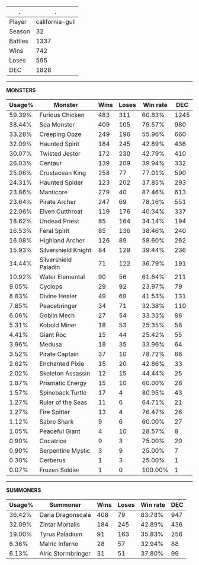 .|.
|-|-
Player|california-gull
Season|32
Battles|1337
Wins|742
Loses|595
DEC|1828

---
**MONSTERS**

Usage%|Monster|Wins|Loses|Win rate|DEC|
-|-|-|-|-|-|
59.39%|Furious Chicken|483|311|60.83%|1245|
38.44%|Sea Monster|409|105|79.57%|980|
33.28%|Creeping Ooze|249|196|55.96%|660|
32.09%|Haunted Spirit|184|245|42.89%|436|
30.07%|Twisted Jester|172|230|42.79%|410|
26.03%|Centaur|139|209|39.94%|332|
25.06%|Crustacean King|258|77|77.01%|590|
24.31%|Haunted Spider|123|202|37.85%|293|
23.86%|Manticore|279|40|87.46%|613|
23.64%|Pirate Archer|247|69|78.16%|551|
22.06%|Elven Cutthroat|119|176|40.34%|337|
18.62%|Undead Priest|85|164|34.14%|194|
16.53%|Feral Spirit|85|136|38.46%|240|
16.08%|Highland Archer|126|89|58.60%|262|
15.93%|Silvershield Knight|84|129|39.44%|236|
14.44%|Silvershield Paladin|71|122|36.79%|191|
10.92%|Water Elemental|90|56|61.64%|211|
9.05%|Cyclops|29|92|23.97%|79|
8.83%|Divine Healer|49|69|41.53%|131|
7.85%|Peacebringer|34|71|32.38%|110|
6.06%|Goblin Mech|27|54|33.33%|86|
5.31%|Kobold Miner|18|53|25.35%|58|
4.41%|Giant Roc|15|44|25.42%|55|
3.96%|Medusa|18|35|33.96%|64|
3.52%|Pirate Captain|37|10|78.72%|66|
2.62%|Enchanted Pixie|15|20|42.86%|33|
2.02%|Skeleton Assassin|12|15|44.44%|25|
1.87%|Prismatic Energy|15|10|60.00%|28|
1.57%|Spineback Turtle|17|4|80.95%|43|
1.27%|Ruler of the Seas|11|6|64.71%|21|
1.27%|Fire Spitter|13|4|76.47%|26|
1.12%|Sabre Shark|9|6|60.00%|27|
1.05%|Peaceful Giant|4|10|28.57%|8|
0.90%|Cocatrice|9|3|75.00%|20|
0.90%|Serpentine Mystic|3|9|25.00%|7|
0.30%|Cerberus|1|3|25.00%|1|
0.07%|Frozen Soldier|1|0|100.00%|1|

---
**SUMMONERS**

Usage%|Summoner|Wins|Loses|Win rate|DEC|
-|-|-|-|-|-|
36.42%|Daria Dragonscale|408|79|83.78%|947|
32.09%|Zintar Mortalis|184|245|42.89%|436|
19.00%|Tyrus Paladium|91|163|35.83%|256|
6.36%|Malric Inferno|28|57|32.94%|88|
6.13%|Alric Stormbringer|31|51|37.80%|99|
